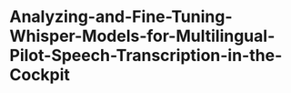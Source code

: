 # Analyzing-and-Fine-Tuning-Whisper-Models-for-Multilingual-Pilot-Speech-Transcription-in-the-Cockpit